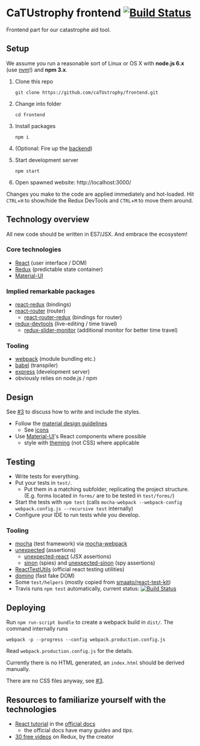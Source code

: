 # CaTUstrophy frontend [![Build Status](https://travis-ci.org/caTUstrophy/frontend.svg?branch=master)](https://travis-ci.org/caTUstrophy/frontend)
Frontend part for our catastrophe aid tool. 

## Setup

We assume you run a reasonable sort of Linux or OS X with **node.js 6.x** (use [nvm](https://github.com/creationix/nvm)!) and **npm 3.x**. 

1. Clone this repo

   `git clone https://github.com/caTUstrophy/frontend.git`
2. Change into folder

   `cd frontend`
3. Install packages

   `npm i`
4. (Optional: Fire up the [backend](https://github.com/caTUstrophy/backend))
5. Start development server

   `npm start`
6. Open spawned website: http://localhost:3000/

Changes you make to the code are applied immediately and hot-loaded.
Hit `CTRL`+`H` to show/hide the Redux DevTools and `CTRL`+`M` to move them around.


## Technology overview
All new code should be written in ES7/JSX. And embrace the ecosystem!

### Core technologies
- [React](http://facebook.github.io/react/) (user interface / DOM)
- [Redux](http://redux.js.org/) (predictable state container)
- [Material-UI](http://www.material-ui.com/)

### Implied remarkable packages

- [react-redux](http://redux.js.org/docs/basics/UsageWithReact.html) (bindings)
- [react-router](https://github.com/reactjs/react-router) (router)
    - [react-router-redux](https://github.com/reactjs/react-router-redux) (bindings for router)
- [redux-devtools](https://github.com/gaearon/redux-devtools) (live-editing / time travel)
    - [redux-slider-monitor](https://github.com/calesce/redux-slider-monitor) (additional monitor for better time travel)
    
### Tooling

- [webpack](https://webpack.github.io/) (module bundling etc.)
- [babel](http://babeljs.io/) (transpiler)
- [express](http://expressjs.com/) (development server)
- obviously relies on node.js / npm



## Design
See [#3](https://github.com/caTUstrophy/frontend/issues/3) to discuss how to write and include the styles.

- Follow the [material design guidelines](https://www.google.com/design/spec/material-design/introduction.html)
    - See [icons](https://design.google.com/icons/)
- Use [Material-UI](http://www.material-ui.com/)'s React components where possible
    - style with [theming](http://www.material-ui.com/#/customization/themes) (not CSS) where applicable

## Testing
- Write tests for everything. 
- Put your tests in `test/`.
    - Put them in a matching subfolder, replicating the project structure. (E.g. forms located in `forms/` are to be tested in `test/forms/`)
- Start the tests with `npm test` (calls `mocha-webpack --webpack-config webpack.config.js --recursive test` internally)
- Configure your IDE to run tests while you develop.

### Tooling

- [mocha](http://mochajs.org/) (test framework) via [mocha-webpack](https://github.com/zinserjan/mocha-webpack)
- [unexpected](http://unexpected.js.org/) (assertions)
    - [unexpected-react](http://bruderstein.github.io/unexpected-react/) (JSX assertions)
    - [sinon](http://sinonjs.org/) (spies) and [unexpected-sinon](http://unexpected.js.org/unexpected-sinon/) (spy assertions)
- [ReactTestUtils](https://facebook.github.io/react/docs/test-utils.html) (official react testing utilities)
- [domino](https://github.com/fgnass/domino) (fast fake DOM)
- Some `test/helpers` (mostly copied from [smaato/react-test-kit](https://github.com/smaato/react-test-kit))
- Travis runs `npm test` automatically, current status: [![Build Status](https://travis-ci.org/caTUstrophy/frontend.svg?branch=master)](https://travis-ci.org/caTUstrophy/frontend)

## Deploying

Run `npm run-script bundle` to create a webpack build in `dist/`.
The command internally runs

    webpack -p --progress --config webpack.production.config.js
    
Read `webpack.production.config.js` for the details.

Currently there is no HTML generated, an `index.html` should be derived manually.

There are no CSS files anyway, see [#3](https://github.com/caTUstrophy/frontend/issues/3).

## Resources to familiarize yourself with the technologies
- [React tutorial](http://facebook.github.io/react/docs/tutorial.html) in the [official docs](http://facebook.github.io/react/docs/top-level-api.html)
    - the official docs have many *guides* and *tips*.
- [30 free videos](https://egghead.io/series/getting-started-with-redux) on Redux, by the creator
